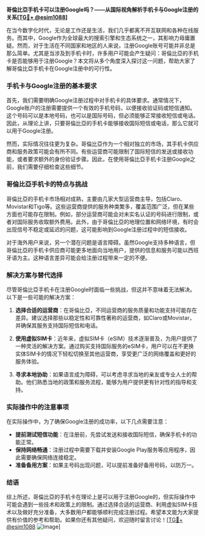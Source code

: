 **哥倫比亞手机卡可以注册Google吗？——从国际视角解析手机卡与Google注册的关系[[TG💪+ @esim1088](https://t.me/s/esim1088)]**

在当今数字化时代，无论是工作还是生活，我们几乎都离不开互联网和各种在线服务。而其中，Google作为全球最大的搜索引擎和生态系统之一，其影响力毋庸置疑。然而，对于生活在不同国家和地区的人来说，注册Google账号可能并非总是那么简单。尤其是当涉及到手机卡时，许多用户可能会产生疑问：哥倫比亞的手机卡是否能够用于注册Google？本文将从多个角度深入探讨这一问题，帮助大家了解哥倫比亞手机卡在Google注册中的可行性。

### 手机卡与Google注册的基本要求

首先，我们需要明确Google注册过程中对手机卡的具体要求。通常情况下，Google账户的注册需要提供一个有效的手机号码，以便接收验证码或短信通知。这个号码可以是本地号码，也可以是国际号码，但必须能够正常接收短信或电话。因此，从理论上讲，只要哥倫比亞的手机卡能够接收国际短信或电话，那么它就可以用于Google注册。

然而，实际情况往往更为复杂。哥倫比亞作为一个相对独立的市场，其手机卡供应商和服务政策可能会有所不同。有些运营商可能限制了国际短信的发送或接收功能，或者要求额外的身份验证步骤。因此，在使用哥倫比亞手机卡注册Google之前，我们需要仔细检查这些细节。

### 哥倫比亞手机卡的特点与挑战

哥倫比亞的手机卡市场相对成熟，主要由几家大型运营商主导，包括Claro、Movistar和Tigo等。这些运营商提供的服务种类繁多，覆盖范围广泛，但在某些方面也可能存在限制。例如，部分运营商可能会对未实名认证的号码进行限制，或者对国际服务收取额外费用。此外，由于哥倫比亞的地理位置和网络环境，有时会出现信号不稳定或延迟的问题，这可能影响到Google注册过程中的短信接收。

对于海外用户来说，另一个潜在问题是语言障碍。虽然Google支持多种语言，但哥倫比亞的手机卡供应商可能更多地面向当地用户，提供的信息和服务可能以西班牙语为主。这种语言差异可能会给注册过程带来一定的不便。

### 解决方案与替代选择

尽管哥倫比亞手机卡在注册Google时面临一些挑战，但这并不意味着无法解决。以下是一些可能的解决方案：

1. **选择合适的运营商**：在哥倫比亞，不同运营商的服务质量和功能支持可能存在差异。建议选择那些以稳定性和可靠性著称的运营商，如Claro或Movistar，并确保其服务支持国际短信和电话。

2. **使用虚拟SIM卡**：近年来，虚拟SIM卡（eSIM）技术逐渐普及，为用户提供了一种灵活的解决方案。通过购买支持国际服务的eSIM卡，用户可以在不更换实体SIM卡的情况下轻松切换至其他运营商，享受更广泛的网络覆盖和更好的服务体验。

3. **寻求本地协助**：如果语言成为障碍，可以考虑寻求当地的亲友或专业人士的帮助。他们熟悉当地的政策和服务流程，能够为用户提供更有针对性的指导和支持。

### 实际操作中的注意事项

在实际操作中，为了确保Google注册的成功率，以下几点需要注意：

- **提前测试短信功能**：在注册前，先尝试发送和接收国际短信，确保手机卡的功能正常。
- **保持网络畅通**：注册过程中需要下载并安装Google Play服务等应用程序，因此需要确保网络连接稳定。
- **准备备用方案**：如果主号码出现问题，可以提前准备好备用号码，以防万一。

### 结语

综上所述，哥倫比亞的手机卡在理论上是可以用于注册Google的，但实际操作中可能会遇到一些技术和政策上的限制。通过选择合适的运营商、利用虚拟SIM卡技术以及做好充分准备，大多数用户都能够顺利完成注册过程。希望本文能为大家提供有价值的参考和帮助。如果你还有其他疑问，欢迎随时留言讨论！[[TG💪+ @esim1088](https://t.me/s/esim1088) ![Image](https://i.postimg.cc/4NQfJmqS/Snipaste-2025-05-13-00-14-12.png)]